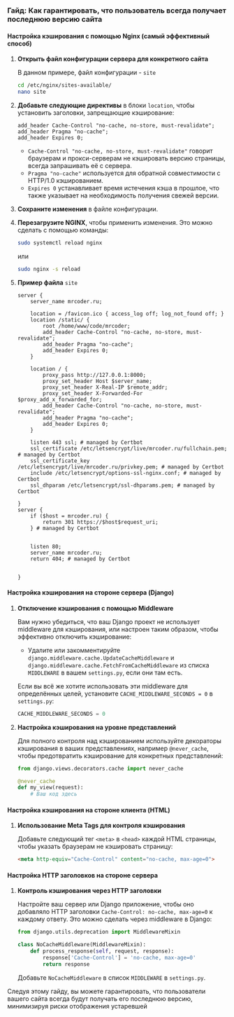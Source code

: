 ### Гайд: Как гарантировать, что пользователь всегда получает последнюю версию сайта

#### Настройка кэширования с помощью Nginx (самый эффективный способ)

1. **Открыть файл конфигурации сервера для конкретного сайта**

   В данном примере, файл конфигурации - `site`
   ```bash
   cd /etc/nginx/sites-available/
   nano site
   ```
2. **Добавьте следующие директивы** в блоки `location`, чтобы установить заголовки, запрещающие кэширование:

   ```nginx
   add_header Cache-Control "no-cache, no-store, must-revalidate";
   add_header Pragma "no-cache";
   add_header Expires 0;
   ```
   
   - `Cache-Control "no-cache, no-store, must-revalidate"` говорит браузерам и прокси-серверам не кэшировать версию страницы, всегда запрашивать её с сервера.
   - `Pragma "no-cache"` используется для обратной совместимости с HTTP/1.0 кэшированием.
   - `Expires 0` устанавливает время истечения кэша в прошлое, что также указывает на необходимость получения свежей версии.

3. **Сохраните изменения** в файле конфигурации.

4. **Перезагрузите NGINX**, чтобы применить изменения. Это можно сделать с помощью команды:

   ```bash
   sudo systemctl reload nginx
   ```
   
   или
   
   ```bash
   sudo nginx -s reload
   ```
5. **Пример файла** `site`

   ```nginx
   server {
       server_name mrcoder.ru;
   
       location = /favicon.ico { access_log off; log_not_found off; }
       location /static/ {
           root /home/www/code/mrcoder;
           add_header Cache-Control "no-cache, no-store, must-revalidate";
           add_header Pragma "no-cache";
           add_header Expires 0;
       }
   
       location / {
           proxy_pass http://127.0.0.1:8000;
           proxy_set_header Host $server_name;
           proxy_set_header X-Real-IP $remote_addr;
           proxy_set_header X-Forwarded-For $proxy_add_x_forwarded_for;
           add_header Cache-Control "no-cache, no-store, must-revalidate";
           add_header Pragma "no-cache";
           add_header Expires 0;
       }
   
       listen 443 ssl; # managed by Certbot
       ssl_certificate /etc/letsencrypt/live/mrcoder.ru/fullchain.pem; # managed by Certbot
       ssl_certificate_key /etc/letsencrypt/live/mrcoder.ru/privkey.pem; # managed by Certbot
       include /etc/letsencrypt/options-ssl-nginx.conf; # managed by Certbot
       ssl_dhparam /etc/letsencrypt/ssl-dhparams.pem; # managed by Certbot
   
   }
   server {
       if ($host = mrcoder.ru) {
           return 301 https://$host$request_uri;
       } # managed by Certbot
   
   
       listen 80;
       server_name mrcoder.ru;
       return 404; # managed by Certbot
   
   
   }
   ```


#### Настройка кэширования на стороне сервера (Django)

1. **Отключение кэширования с помощью Middleware**

   Вам нужно убедиться, что ваш Django проект не использует middleware для кэширования, или настроен таким образом, чтобы эффективно отключить кэширование:

   - Удалите или закомментируйте `django.middleware.cache.UpdateCacheMiddleware` и `django.middleware.cache.FetchFromCacheMiddleware` из списка `MIDDLEWARE` в вашем `settings.py`, если они там есть.
   
   Если вы всё же хотите использовать эти middleware для определённых целей, установите `CACHE_MIDDLEWARE_SECONDS = 0` в `settings.py`:
   ```python
   CACHE_MIDDLEWARE_SECONDS = 0
   ```

2. **Настройка кэширования на уровне представлений**

   Для полного контроля над кэшированием используйте декораторы кэширования в ваших представлениях, например `@never_cache`, чтобы предотвратить кэширование для конкретных представлений:
   ```python
   from django.views.decorators.cache import never_cache

   @never_cache
   def my_view(request):
       # Ваш код здесь
   ```

#### Настройка кэширования на стороне клиента (HTML)

1. **Использование Meta Tags для контроля кэширования**

   Добавьте следующий тег `<meta>` в `<head>` каждой HTML страницы, чтобы указать браузерам не кэшировать страницу:
   ```html
   <meta http-equiv="Cache-Control" content="no-cache, max-age=0">
   ```

#### Настройка HTTP заголовков на стороне сервера

1. **Контроль кэширования через HTTP заголовки**

   Настройте ваш сервер или Django приложение, чтобы оно добавляло HTTP заголовки `Cache-Control: no-cache, max-age=0` к каждому ответу. Это можно сделать через middleware в Django:
   ```python
   from django.utils.deprecation import MiddlewareMixin

   class NoCacheMiddleware(MiddlewareMixin):
       def process_response(self, request, response):
           response['Cache-Control'] = 'no-cache, max-age=0'
           return response
   ```
   Добавьте `NoCacheMiddleware` в список `MIDDLEWARE` в `settings.py`.

Следуя этому гайду, вы можете гарантировать, что пользователи вашего сайта всегда будут получать его последнюю версию, минимизируя риски отображения устаревшей
